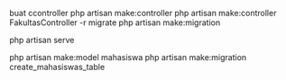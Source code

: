 buat ccontroller
php artisan make:controller
php artisan make:controller FakultasController -r
migrate
php artisan make:migration

php artisan serve

php artisan make:model mahasiswa
php artisan make:migration create_mahasiswas_table

